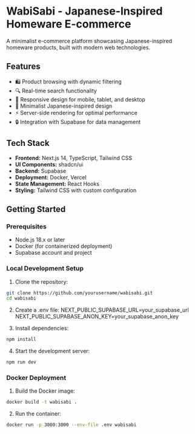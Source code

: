 # WabiSabi - Japanese-Inspired Homeware E-commerce

A minimalist e-commerce platform showcasing Japanese-inspired homeware products, built with modern web technologies.

## Features

- 🛍️ Product browsing with dynamic filtering
- 🔍 Real-time search functionality
- 📱 Responsive design for mobile, tablet, and desktop
- 🎨 Minimalist Japanese-inspired design
- ⚡ Server-side rendering for optimal performance
- 🔒 Integration with Supabase for data management

## Tech Stack

- **Frontend:** Next.js 14, TypeScript, Tailwind CSS
- **UI Components:** shadcn/ui
- **Backend:** Supabase
- **Deployment:** Docker, Vercel
- **State Management:** React Hooks
- **Styling:** Tailwind CSS with custom configuration

## Getting Started

### Prerequisites

- Node.js 18.x or later
- Docker (for containerized deployment)
- Supabase account and project

### Local Development Setup

1. Clone the repository:

```bash
git clone https://github.com/yourusername/wabisabi.git
cd wabisabi
```

2. Create a .env file:
   NEXT_PUBLIC_SUPABASE_URL=your_supabase_url
   NEXT_PUBLIC_SUPABASE_ANON_KEY=your_supabase_anon_key

3. Install dependencies:

```bash
npm install
```

4. Start the development server:

```bash
npm run dev
```

### Docker Deployment

1. Build the Docker image:

```bash
docker build -t wabisabi .
```

2. Run the container:

```bash
docker run -p 3000:3000 --env-file .env wabisabi
```
